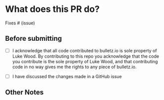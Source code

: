 # What does this PR do?

<!--
Congratulations! You've made it this far! You're not quite done yet though.

Once merged, your PR is going to appear in the release notes with the title you set, so make sure it's a great title that fully reflects the extent of your awesome contribution.

Then, please replace this with a description of the change and which issue is fixed (if applicable). Please also include relevant motivation and context.
-->


<!-- Remove if not applicable -->
Fixes # (issue)


## Before submitting

- [ ] I acknowledge that all code contributed to bulletz.io is sole property of Luke Wood.  By contributing to this repo you acknowledge that the code you contribute is the sole property of Luke Wood, and that contributing code in no way gives me the rights to any piece of bulletz.io.
- [ ] I have discussed the changes made in a GitHub issue


## Other Notes

<!-- Anything else you want me to know before reviewing? -->
